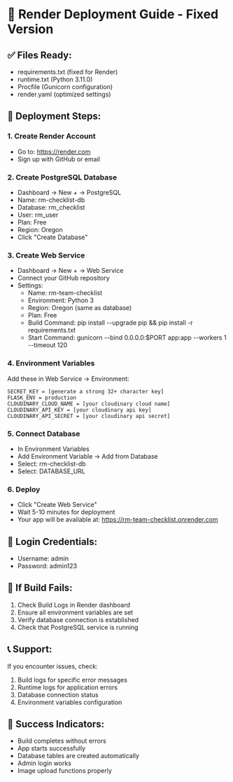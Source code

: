 # 🚀 Render Deployment Guide - Fixed Version

## ✅ Files Ready:
- requirements.txt (fixed for Render)
- runtime.txt (Python 3.11.0)
- Procfile (Gunicorn configuration)
- render.yaml (optimized settings)

## 🔧 Deployment Steps:

### 1. Create Render Account
- Go to: https://render.com
- Sign up with GitHub or email

### 2. Create PostgreSQL Database
- Dashboard → New + → PostgreSQL
- Name: rm-checklist-db
- Database: rm_checklist
- User: rm_user
- Plan: Free
- Region: Oregon
- Click "Create Database"

### 3. Create Web Service
- Dashboard → New + → Web Service
- Connect your GitHub repository
- Settings:
  - Name: rm-team-checklist
  - Environment: Python 3
  - Region: Oregon (same as database)
  - Plan: Free
  - Build Command: pip install --upgrade pip && pip install -r requirements.txt
  - Start Command: gunicorn --bind 0.0.0.0:$PORT app:app --workers 1 --timeout 120

### 4. Environment Variables
Add these in Web Service → Environment:

```
SECRET_KEY = [generate a strong 32+ character key]
FLASK_ENV = production
CLOUDINARY_CLOUD_NAME = [your cloudinary cloud name]
CLOUDINARY_API_KEY = [your cloudinary api key]
CLOUDINARY_API_SECRET = [your cloudinary api secret]
```

### 5. Connect Database
- In Environment Variables
- Add Environment Variable → Add from Database
- Select: rm-checklist-db
- Select: DATABASE_URL

### 6. Deploy
- Click "Create Web Service"
- Wait 5-10 minutes for deployment
- Your app will be available at: https://rm-team-checklist.onrender.com

## 🎯 Login Credentials:
- Username: admin
- Password: admin123

## 🔧 If Build Fails:
1. Check Build Logs in Render dashboard
2. Ensure all environment variables are set
3. Verify database connection is established
4. Check that PostgreSQL service is running

## 📞 Support:
If you encounter issues, check:
1. Build logs for specific error messages
2. Runtime logs for application errors
3. Database connection status
4. Environment variables configuration

## 🎉 Success Indicators:
- Build completes without errors
- App starts successfully
- Database tables are created automatically
- Admin login works
- Image upload functions properly
